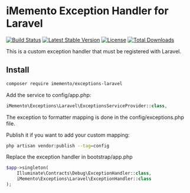 # iMemento Exception Handler for Laravel
[![Build Status](https://github.com/mementohub/exceptions-laravel/workflows/Testing/badge.svg)](https://github.com/mementohub/exceptions-laravel/actions)
[![Latest Stable Version](https://img.shields.io/packagist/v/imemento/exceptions-laravel)](https://packagist.org/packages/imemento/exceptions-laravel)
[![License](https://img.shields.io/packagist/l/imemento/exceptions-laravel)](https://packagist.org/packages/imemento/exceptions-laravel)
[![Total Downloads](https://img.shields.io/packagist/dt/imemento/exceptions-laravel)](https://packagist.org/packages/imemento/exceptions-laravel)

This is a custom exception handler that must be registered with Laravel.

## Install
```bash
composer require imemento/exceptions-laravel
```

Add the service to config/app.php:
```php
iMemento\Exceptions\Laravel\ExceptionsServiceProvider::class,
```

The exception to formatter mapping is done in the config/exceptions.php file.

Publish it if you want to add your custom mapping:
```bash
php artisan vendor:publish --tag=config
```

Replace the exception handler in bootstrap/app.php
```php
$app->singleton(
    Illuminate\Contracts\Debug\ExceptionHandler::class,
    iMemento\Exceptions\Laravel\ExceptionHandler::class
);
```
